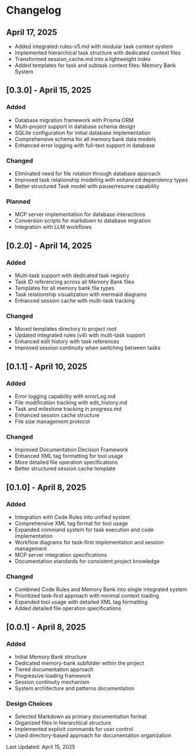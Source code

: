 # Changelog

## April 17, 2025
- Added integrated-rules-v5.md with modular task context system
- Implemented hierarchical task structure with dedicated context files
- Transformed session_cache.md into a lightweight index
- Added templates for task and subtask context files: Memory Bank System

## [0.3.0] - April 15, 2025
### Added
- Database migration framework with Prisma ORM
- Multi-project support in database schema design
- SQLite configuration for initial database implementation
- Comprehensive schema for all memory bank data models
- Enhanced error logging with full-text support in database

### Changed
- Eliminated need for file rotation through database approach
- Improved task relationship modeling with enhanced dependency types
- Better structured Task model with pause/resume capability

### Planned
- MCP server implementation for database interactions
- Conversion scripts for markdown to database migration
- Integration with LLM workflows

## [0.2.0] - April 14, 2025
### Added
- Multi-task support with dedicated task registry
- Task ID referencing across all Memory Bank files
- Templates for all memory bank file types
- Task relationship visualization with mermaid diagrams
- Enhanced session cache with multi-task tracking

### Changed
- Moved templates directory to project root
- Updated integrated rules (v4) with multi-task support
- Enhanced edit history with task references
- Improved session continuity when switching between tasks

## [0.1.1] - April 10, 2025
### Added
- Error logging capability with errorLog.md
- File modification tracking with edit_history.md
- Task and milestone tracking in progress.md
- Enhanced session cache structure
- File size management protocol

### Changed
- Improved Documentation Decision Framework
- Enhanced XML tag formatting for tool usage
- More detailed file operation specifications
- Better structured session cache template

## [0.1.0] - April 8, 2025
### Added
- Integration with Code Rules into unified system
- Comprehensive XML tag format for tool usage
- Expanded command system for task execution and code implementation
- Workflow diagrams for task-first implementation and session management
- MCP server integration specifications
- Documentation standards for consistent project knowledge

### Changed
- Combined Code Rules and Memory Bank into single integrated system
- Prioritized task-first approach with minimal context loading
- Expanded tool usage with detailed XML tag formatting
- Added detailed file operation specifications

## [0.0.1] - April 8, 2025
### Added
- Initial Memory Bank structure
- Dedicated memory-bank subfolder within the project
- Tiered documentation approach
- Progressive loading framework
- Session continuity mechanism
- System architecture and patterns documentation

### Design Choices
- Selected Markdown as primary documentation format
- Organized files in hierarchical structure
- Implemented explicit commands for user control
- Used directory-based approach for documentation organization

Last Updated: April 15, 2025